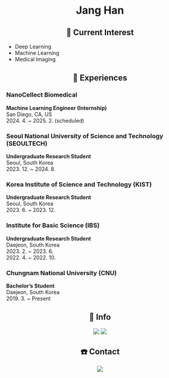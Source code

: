 <h1 align="center"><b>Jang Han</b></h1>

<h2 align="center">💫 Current Interest</h2>

<ul>
  <li>Deep Learning</li>
  <li>Machine Learning</li>
  <li>Medical Imaging</li>
</ul>

<h2 align="center">📝 Experiences</h2>

<h3>NanoCellect Biomedical</h3>
<p><strong>Machine Learning Engineer (Internship)</strong><br>
San Diego, CA, US<br>
2024. 4. ~ 2025. 2. (scheduled)
</p>

<h3>Seoul National University of Science and Technology (SEOULTECH)</h3>
<p><strong>Undergraduate Research Student</strong><br>
Seoul, South Korea<br>
2023. 12. ~ 2024. 8.
</p>

<h3>Korea Institute of Science and Technology (KIST)</h3>
<p><strong>Undergraduate Research Student</strong><br>
Seoul, South Korea<br>
2023. 6. ~ 2023. 12.
</p>

<h3>Institute for Basic Science (IBS)</h3>
<p><strong>Undergraduate Research Student</strong><br>
Daejeon, South Korea<br>
2023. 2. ~ 2023. 6.<br>
2022. 4. ~ 2022. 10.
</p>

<h3>Chungnam National University (CNU)</h3>
<p><strong>Bachelor’s Student</strong><br>
Daejeon, South Korea<br>
2019. 3. ~ Present
</p>

<!-- <h2 align="center">📖 Blog</h2>

<p align="center">
<a href="https://janghan-kor.tistory.com"><img src="https://github-readme-tistory-card.vercel.app/api/badge?name=Tous-Les-Jours&theme={vue}"></a>
<a href="https://janghana.github.io/"><img src="./gitblog.png" style="width: 200px; height: 25px;"></a>
</p>

<h2 align="center">⌨️ Tech Stack</h2>
<p align="center">
<img src="https://img.shields.io/badge/Python-3766AB?style=flat-square&logo=Python&logoColor=white"/> <img src="https://img.shields.io/badge/-matlab-red"/>
</p> -->

<h2 align="center">🏃‍ Info</h2>

<p align="center">
<a href="https://github.com/janghana/github-readme-stats"><img src="https://github-readme-stats.vercel.app/api/top-langs/?username=janghana&layout=compact"></a>
<a href="https://solved.ac/han001112/"><img src="http://mazassumnida.wtf/api/v2/generate_badge?boj=han001112"></a>
</p>

<h2 align="center">☎️ Contact</h2>

<p align="center">
<a href="mailto:janghan001112@gmail.com"><img src="https://img.shields.io/badge/Gmail-D0A9F5?style=flat-square&logo=Gmail&logoColor=white&link=mailto:janghan001112@gmail.com"/></a>

</p>


<!--

# <b>Jang Han</b>

## 💫 Current Interest
- Deep Learning
- Biology
- Health Care
 
## 📝 Current study
* 💻 Computer Science
   * *The Division of Computer Convergence (CNU, Chungnam National University)*
   * *The Department of Artificial Intelligence (CNU, Chungnam National University)*
* 🧠 Cognitive Neuroscience
   * *IBS(Institute for Basic Science), CCS(Center For Cognition and Sociality) Undergraduate Research Student*
* ⚕️ Medical Imaging
   * *KIST(Korea Institute of Science and Technology), Biomedical Research Division, Undergraduate Research Student*

## 📖 Blog
[<img src="https://github-readme-tistory-card.vercel.app/api/badge?name=Tous-Les-Jours&theme={vue}">](https://janghan-kor.tistory.com)
[<img src="./gitblog.png" style="width: 200px; height: 25px;">](https://janghana.github.io/)

## ⌨️ Tech Stack

<img src="https://img.shields.io/badge/Python-3766AB?style=flat-square&logo=Python&logoColor=white"/> <img src="https://img.shields.io/badge/-matlab-red"/>

## 🏃‍ Info
[![Top Langs](https://github-readme-stats.vercel.app/api/top-langs/?username=janghana&layout=compact)](https://github.com/janghana/github-readme-stats)

[![Solved.ac Profile](http://mazassumnida.wtf/api/v2/generate_badge?boj=han001112)](https://solved.ac/han001112/)

## ☎️ Contact
<a href="mailto:janghan001112@gmail.com"><img src="https://img.shields.io/badge/Gmail-D0A9F5?style=flat-square&logo=Gmail&logoColor=white&link=mailto:janghan001112@gmail.com"/></a></p>

-->

